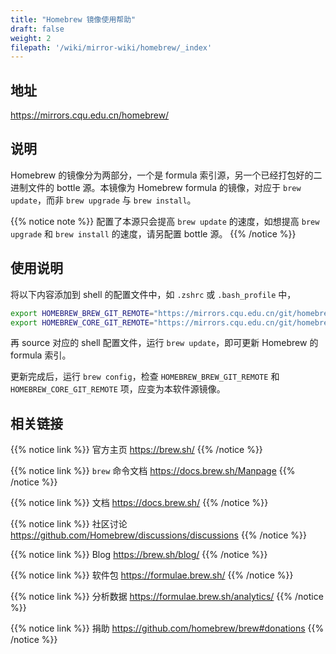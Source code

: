 ```yaml
---
title: "Homebrew 镜像使用帮助"
draft: false
weight: 2
filepath: '/wiki/mirror-wiki/homebrew/_index'
---
```


## 地址

https://mirrors.cqu.edu.cn/homebrew/

## 说明

Homebrew 的镜像分为两部分，一个是 formula 索引源，另一个已经打包好的二进制文件的 bottle 源。本镜像为 Homebrew formula 的镜像，对应于 `brew update`，而非 `brew upgrade` 与 `brew install`。


{{% notice note %}}
配置了本源只会提高 `brew update` 的速度，如想提高 `brew upgrade` 和 `brew install` 的速度，请另配置 bottle 源。
{{% /notice %}}


## 使用说明

 将以下内容添加到 shell 的配置文件中，如 `.zshrc` 或 `.bash_profile` 中，

 ```sh
 export HOMEBREW_BREW_GIT_REMOTE="https://mirrors.cqu.edu.cn/git/homebrew/brew.git"
 export HOMEBREW_CORE_GIT_REMOTE="https://mirrors.cqu.edu.cn/git/homebrew/homebrew-core.git"
 ```

 再 source 对应的 shell 配置文件，运行 `brew update`，即可更新 Homebrew 的 formula 索引。

 更新完成后，运行 `brew config`，检查 `HOMEBREW_BREW_GIT_REMOTE` 和 `HOMEBREW_CORE_GIT_REMOTE` 项，应变为本软件源镜像。

 ## 相关链接


{{% notice link %}}
官方主页
https://brew.sh/
{{% /notice %}}


{{% notice link %}}
`brew` 命令文档
https://docs.brew.sh/Manpage
{{% /notice %}}


{{% notice link %}}
文档
https://docs.brew.sh/
{{% /notice %}}


{{% notice link %}}
社区讨论
https://github.com/Homebrew/discussions/discussions
{{% /notice %}}


{{% notice link %}}
Blog
https://brew.sh/blog/
{{% /notice %}}


{{% notice link %}}
软件包
https://formulae.brew.sh/
{{% /notice %}}


{{% notice link %}}
分析数据
https://formulae.brew.sh/analytics/
{{% /notice %}}


{{% notice link %}}
捐助
https://github.com/homebrew/brew#donations
{{% /notice %}}

